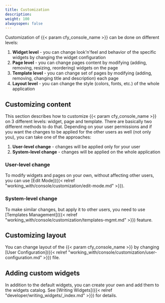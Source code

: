 ```yaml
---
title: Customization
description:
weight: 100
alwaysopen: false
---
```


Customization of {{< param cfy_console_name >}} can be done on different levels:

1. **Widget level** - you can change look'n'feel and behavior of the specific widgets by changing the widget configuration
1. **Page level** - you can change pages content by modifying (adding, removing, resizing, reordering) widgets on the page
1. **Template level** - you can change set of pages by modifying (adding, removing, changing title and description) each page  
1. **Layout level** - you can change the style (colors, fonts, etc.) of the whole application 


## Customizing content

This section describes how to customize {{< param cfy_console_name >}} on 3 different levels: widget, page and template.
There are basically two different methods to do that. Depending on your user permissions and if you want the changes to be applied for the other users as well (not only you), you can take one of the approaches:

1. **User-level change** - changes will be applied only for your user
1. **System-level change** - changes will be applied on the whole application

### User-level change 

To modify widgets and pages on your own, without affecting other users, you can use [Edit Mode]({{< relref "working_with/console/customization/edit-mode.md" >}}).


### System-level change 

To make similar changes, but apply it to other users, you need to use [Templates Management]({{< relref "working_with/console/customization/templates-mgmt.md" >}}) feature.


## Customizing layout

You can change layout of the {{< param cfy_console_name >}} by changing [User Configuration]({{< relref "working_with/console/customization/user-configuration.md" >}}) file. 


## Adding custom widgets

In addition to the default widgets, you can create your own and add them to the widgets catalog. See [Writing Widgets]({{< relref "developer/writing_widgets/_index.md" >}}) for details.
